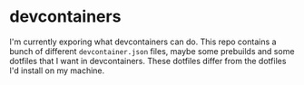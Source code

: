 # devcontainers

I'm currently exporing what devcontainers can do. This repo contains a bunch of different `devcontainer.json` files, maybe some prebuilds and some dotfiles that I want in devcontainers. These dotfiles differ from the dotfiles I'd install on my machine.